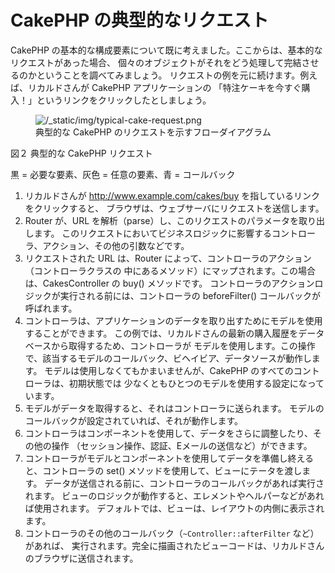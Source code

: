 # CakePHP の典型的なリクエスト

CakePHP の基本的な構成要素について既に考えました。ここからは、基本的なリクエストがあった場合、
個々のオブジェクトがそれをどう処理して完結させるのかということを調べてみましょう。
リクエストの例を元に続けます。例えば、リカルドさんが CakePHP アプリケーションの
「特注ケーキを今すぐ購入！」というリンクをクリックしたとしましょう。

<figure class="align-center">
<img src="/typical-cake-request.png" alt="/_static/img/typical-cake-request.png" />
<figcaption>典型的な CakePHP のリクエストを示すフローダイアグラム</figcaption>
</figure>

図２ 典型的な CakePHP リクエスト

黒 = 必要な要素、灰色 = 任意の要素、青 = コールバック

1.  リカルドさんが <http://www.example.com/cakes/buy> を指しているリンクをクリックすると、
    ブラウザは、ウェブサーバにリクエストを送信します。
2.  Router が、URL を解析（parse）し、このリクエストのパラメータを取り出します。
    このリクエストにおいてビジネスロジックに影響するコントローラ、アクション、その他の引数などです。
3.  リクエストされた URL は、Router によって、コントローラのアクション（コントローラクラスの
    中にあるメソッド）にマップされます。この場合は、CakesController の buy() メソッドです。
    コントローラのアクションロジックが実行される前には、コントローラの beforeFilter()
    コールバックが呼ばれます。
4.  コントローラは、アプリケーションのデータを取り出すためにモデルを使用することができます。
    この例では、リカルドさんの最新の購入履歴をデータベースから取得するため、コントローラが
    モデルを使用します。この操作で、該当するモデルのコールバック、ビヘイビア、データソースが動作します。
    モデルは使用しなくてもかまいませんが、CakePHP のすべてのコントローラは、初期状態では
    少なくともひとつのモデルを使用する設定になっています。
5.  モデルがデータを取得すると、それはコントローラに送られます。
    モデルのコールバックが設定されていれば、それが動作します。
6.  コントローラはコンポーネントを使用して、データをさらに調整したり、その他の操作
    （セッション操作、認証、Eメールの送信など）ができます。
7.  コントローラがモデルとコンポーネントを使用してデータを準備し終えると、コントローラの
    set() メソッドを使用して、ビューにテータを渡します。
    データが送信される前に、コントローラのコールバックがあれば実行されます。
    ビューのロジックが動作すると、エレメントやヘルパーなどがあれば使用されます。
    デフォルトでは、ビューは、レイアウトの内側に表示されます。
8.  コントローラのその他のコールバック（`~Controller::afterFilter` など）があれば、
    実行されます。完全に描画されたビューコードは、リカルドさんのブラウザに送信されます。
